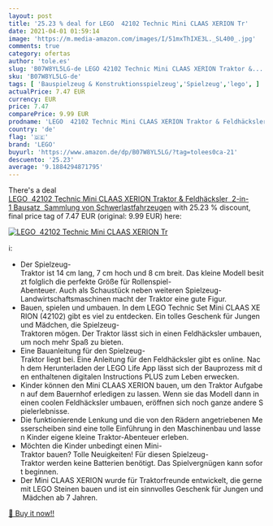 ```yaml
---
layout: post
title: '25.23 % deal for LEGO  42102 Technic Mini CLAAS XERION Tr'
date: 2021-04-01 01:59:14
image: 'https://m.media-amazon.com/images/I/51mxThIXE3L._SL400_.jpg'
comments: true
category: ofertas
author: 'tole.es'
slug: 'B07W8YL5LG-de LEGO 42102 Technic Mini CLAAS XERION Traktor &...'
sku: 'B07W8YL5LG-de'
tags: [ 'Bauspielzeug & Konstruktionsspielzeug','Spielzeug','lego', ]
actualPrice: 7.47 EUR
currency: EUR
price: 7.47
comparePrice: 9.99 EUR
prodname: 'LEGO  42102 Technic Mini CLAAS XERION Traktor & Feldhäcksler  2-in-1 Bausatz  Sammlung von Schwerlastfahrzeugen'
country: 'de'
flag: '🇩🇪'
brand: 'LEGO'
buyurl: 'https://www.amazon.de/dp/B07W8YL5LG/?tag=tolees0ca-21'
descuento: '25.23'
average: '9.1884294871795'
---
```


There's a deal [LEGO  42102 Technic Mini CLAAS XERION Traktor & Feldhäcksler  2-in-1 Bausatz  Sammlung von Schwerlastfahrzeugen](https://www.amazon.de/dp/B07W8YL5LG/?tag=tolees0ca-21)  with  25.23 % discount, final price tag of  7.47 EUR (original: 9.99 EUR) here:

[![LEGO  42102 Technic Mini CLAAS XERION Tr](https://m.media-amazon.com/images/I/51mxThIXE3L._SL400_.jpg)](https://www.amazon.de/dp/B07W8YL5LG/?tag=tolees0ca-21)

ℹ️:

- Der Spielzeug-Traktor ist 14 cm lang, 7 cm hoch und 8 cm breit. Das kleine Modell besitzt folglich die perfekte Größe für Rollenspiel-Abenteuer. Auch als Schaustück neben weiteren Spielzeug-Landwirtschaftsmaschinen macht der Traktor eine gute Figur.
- Bauen, spielen und umbauen. In dem LEGO Technic Set Mini CLAAS XERION (42102) gibt es viel zu entdecken. Ein tolles Geschenk für Jungen und Mädchen, die Spielzeug-Traktoren mögen. Der Traktor lässt sich in einen Feldhäcksler umbauen, um noch mehr Spaß zu bieten.
- Eine Bauanleitung für den Spielzeug-Traktor liegt bei. Eine Anleitung für den Feldhäcksler gibt es online. Nach dem Herunterladen der LEGO Life App lässt sich der Bauprozess mit den enthaltenen digitalen Instructions PLUS zum Leben erwecken.
- Kinder können den Mini CLAAS XERION bauen, um den Traktor Aufgaben auf dem Bauernhof erledigen zu lassen. Wenn sie das Modell dann in einen coolen Feldhäcksler umbauen, eröffnen sich noch ganze andere Spielerlebnisse.
- Die funktionierende Lenkung und die von den Rädern angetriebenen Messerscheiben sind eine tolle Einführung in den Maschinenbau und lassen Kinder eigene kleine Traktor-Abenteuer erleben.
- Möchten die Kinder unbedingt einen Mini-Traktor bauen? Tolle Neuigkeiten! Für diesen Spielzeug-Traktor werden keine Batterien benötigt. Das Spielvergnügen kann sofort beginnen.
- Der Mini CLAAS XERION wurde für Traktorfreunde entwickelt, die gerne mit LEGO Steinen bauen und ist ein sinnvolles Geschenk für Jungen und Mädchen ab 7 Jahren.

[🛒 Buy it now!!](https://www.amazon.de/dp/B07W8YL5LG/?tag=tolees0ca-21)
